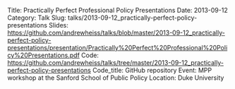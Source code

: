 Title: Practically Perfect Professional Policy Presentations
Date: 2013-09-12
Category: Talk
Slug: talks/2013-09-12_practically-perfect-policy-presentations
Slides: https://github.com/andrewheiss/talks/blob/master/2013-09-12_practically-perfect-policy-presentations/presentation/Practically%20Perfect%20Professional%20Policy%20Presentations.pdf
Code: https://github.com/andrewheiss/talks/tree/master/2013-09-12_practically-perfect-policy-presentations
Code_title: GitHub repository
Event: MPP workshop at the Sanford School of Public Policy
Location: Duke University
